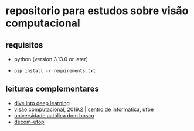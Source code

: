 # repositorio para estudos sobre visão computacional

## requisitos

* python (version 3.13.0 or later)
* ```
  pip install -r requirements.txt
  ```

## leituras complementares

* [dive into deep learning](https://pt.d2l.ai/index.html)
* [visão computacional, 2019.2 | centro de informática, ufpe](https://www.dca.ufrn.br/~lmarcos/courses/visao/notes/Imagem.ppt)
* [universidade aatólica dom bosco](http://www.gpec.ucdb.br/pistori/disciplinas/visao/material.htm)
* [decom-ufop](http://www.decom.ufop.br/menotti/rp102/slides/02-Segmentacao.ppt)
